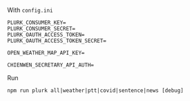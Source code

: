 With `config.ini`

```
PLURK_CONSUMER_KEY=
PLURK_CONSUMER_SECRET=
PLURK_OAUTH_ACCESS_TOKEN=
PLURK_OAUTH_ACCESS_TOKEN_SECRET=

OPEN_WEATHER_MAP_API_KEY=

CHIENWEN_SECRETARY_API_AUTH=
```

Run

```
npm run plurk all|weather|ptt|covid|sentence|news [debug]
```

